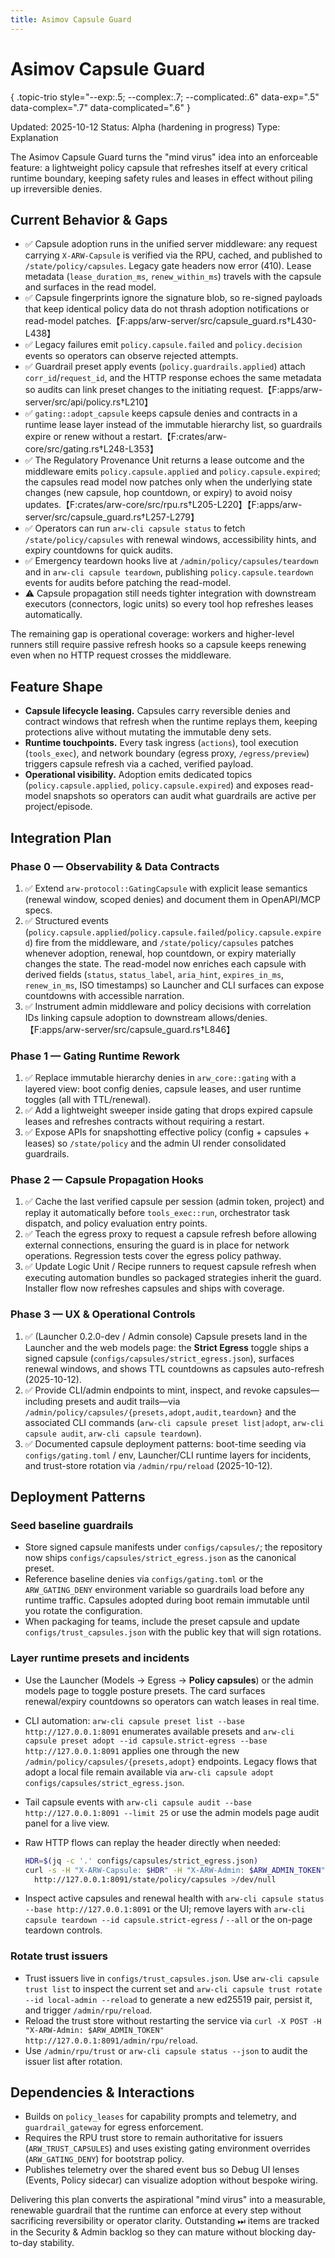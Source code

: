```yaml
---
title: Asimov Capsule Guard
---
```


# Asimov Capsule Guard
{ .topic-trio style="--exp:.5; --complex:.7; --complicated:.6" data-exp=".5" data-complex=".7" data-complicated=".6" }

Updated: 2025-10-12
Status: Alpha (hardening in progress)
Type: Explanation

The Asimov Capsule Guard turns the "mind virus" idea into an enforceable feature: a lightweight policy capsule that refreshes itself at every critical runtime boundary, keeping safety rules and leases in effect without piling up irreversible denies.

## Current Behavior & Gaps
- ✅ Capsule adoption runs in the unified server middleware: any request carrying `X-ARW-Capsule` is verified via the RPU, cached, and published to `/state/policy/capsules`. Legacy gate headers now error (410). Lease metadata (`lease_duration_ms`, `renew_within_ms`) travels with the capsule and surfaces in the read model.
- ✅ Capsule fingerprints ignore the signature blob, so re-signed payloads that keep identical policy data do not thrash adoption notifications or read-model patches.【F:apps/arw-server/src/capsule_guard.rs†L430-L438】
- ✅ Legacy failures emit `policy.capsule.failed` and `policy.decision` events so operators can observe rejected attempts.
- ✅ Guardrail preset apply events (`policy.guardrails.applied`) attach `corr_id`/`request_id`, and the HTTP response echoes the same metadata so audits can link preset changes to the initiating request.【F:apps/arw-server/src/api/policy.rs†L210】
- ✅ `gating::adopt_capsule` keeps capsule denies and contracts in a runtime lease layer instead of the immutable hierarchy list, so guardrails expire or renew without a restart.【F:crates/arw-core/src/gating.rs†L248-L353】
- ✅ The Regulatory Provenance Unit returns a lease outcome and the middleware emits `policy.capsule.applied` and `policy.capsule.expired`; the capsules read model now patches only when the underlying state changes (new capsule, hop countdown, or expiry) to avoid noisy updates.【F:crates/arw-core/src/rpu.rs†L205-L220】【F:apps/arw-server/src/capsule_guard.rs†L257-L279】
- ✅ Operators can run `arw-cli capsule status` to fetch `/state/policy/capsules` with renewal windows, accessibility hints, and expiry countdowns for quick audits.
- ✅ Emergency teardown hooks live at `/admin/policy/capsules/teardown` and in `arw-cli capsule teardown`, publishing `policy.capsule.teardown` events for audits before patching the read-model.
- ⚠️ Capsule propagation still needs tighter integration with downstream executors (connectors, logic units) so every tool hop refreshes leases automatically.

The remaining gap is operational coverage: workers and higher-level runners still require passive refresh hooks so a capsule keeps renewing even when no HTTP request crosses the middleware.

## Feature Shape
- **Capsule lifecycle leasing.** Capsules carry reversible denies and contract windows that refresh when the runtime replays them, keeping protections alive without mutating the immutable deny sets.
- **Runtime touchpoints.** Every task ingress (`actions`), tool execution (`tools_exec`), and network boundary (egress proxy, `/egress/preview`) triggers capsule refresh via a cached, verified payload.
- **Operational visibility.** Adoption emits dedicated topics (`policy.capsule.applied`, `policy.capsule.expired`) and exposes read-model snapshots so operators can audit what guardrails are active per project/episode.

## Integration Plan
### Phase 0 — Observability & Data Contracts
1. ✅ Extend `arw-protocol::GatingCapsule` with explicit lease semantics (renewal window, scoped denies) and document them in OpenAPI/MCP specs.
2. ✅ Structured events (`policy.capsule.applied`/`policy.capsule.failed`/`policy.capsule.expired`) fire from the middleware, and `/state/policy/capsules` patches whenever adoption, renewal, hop countdown, or expiry materially changes the state. The read-model now enriches each capsule with derived fields (`status`, `status_label`, `aria_hint`, `expires_in_ms`, `renew_in_ms`, ISO timestamps) so Launcher and CLI surfaces can expose countdowns with accessible narration.
3. ✅ Instrument admin middleware and policy decisions with correlation IDs linking capsule adoption to downstream allows/denies.【F:apps/arw-server/src/capsule_guard.rs†L846】

### Phase 1 — Gating Runtime Rework
1. ✅ Replace immutable hierarchy denies in `arw_core::gating` with a layered view: boot config denies, capsule leases, and user runtime toggles (all with TTL/renewal).
2. ✅ Add a lightweight sweeper inside gating that drops expired capsule leases and refreshes contracts without requiring a restart.
3. ✅ Expose APIs for snapshotting effective policy (config + capsules + leases) so `/state/policy` and the admin UI render consolidated guardrails.

### Phase 2 — Capsule Propagation Hooks
1. ✅ Cache the last verified capsule per session (admin token, project) and replay it automatically before `tools_exec::run`, orchestrator task dispatch, and policy evaluation entry points.
2. ✅ Teach the egress proxy to request a capsule refresh before allowing external connections, ensuring the guard is in place for network operations. Regression tests cover the egress policy pathway.
3. ✅ Update Logic Unit / Recipe runners to request capsule refresh when executing automation bundles so packaged strategies inherit the guard. Installer flow now refreshes capsules and ships with coverage.

### Phase 3 — UX & Operational Controls
1. ✅ (Launcher 0.2.0-dev / Admin console) Capsule presets land in the Launcher and the web models page: the **Strict Egress** toggle ships a signed capsule (`configs/capsules/strict_egress.json`), surfaces renewal windows, and shows TTL countdowns as capsules auto-refresh (2025-10-12).
2. ✅ Provide CLI/admin endpoints to mint, inspect, and revoke capsules—including presets and audit trails—via `/admin/policy/capsules/{presets,adopt,audit,teardown}` and the associated CLI commands (`arw-cli capsule preset list|adopt`, `arw-cli capsule audit`, `arw-cli capsule teardown`).
3. ✅ Documented capsule deployment patterns: boot-time seeding via `configs/gating.toml` / env, Launcher/CLI runtime layers for incidents, and trust-store rotation via `/admin/rpu/reload` (2025-10-12).

## Deployment Patterns

### Seed baseline guardrails
- Store signed capsule manifests under `configs/capsules/`; the repository now ships `configs/capsules/strict_egress.json` as the canonical preset.
- Reference baseline denies via `configs/gating.toml` or the `ARW_GATING_DENY` environment variable so guardrails load before any runtime traffic. Capsules adopted during boot remain immutable until you rotate the configuration.
- When packaging for teams, include the preset capsule and update `configs/trust_capsules.json` with the public key that will sign rotations.

### Layer runtime presets and incidents
- Use the Launcher (Models → Egress → **Policy capsules**) or the admin models page to toggle posture presets. The card surfaces renewal/expiry countdowns so operators can watch leases in real time.
- CLI automation: `arw-cli capsule preset list --base http://127.0.0.1:8091` enumerates available presets and `arw-cli capsule preset adopt --id capsule.strict-egress --base http://127.0.0.1:8091` applies one through the new `/admin/policy/capsules/{presets,adopt}` endpoints. Legacy flows that adopt a local file remain available via `arw-cli capsule adopt configs/capsules/strict_egress.json`.
- Tail capsule events with `arw-cli capsule audit --base http://127.0.0.1:8091 --limit 25` or use the admin models page audit panel for a live view.
- Raw HTTP flows can replay the header directly when needed:

  ```bash
  HDR=$(jq -c '.' configs/capsules/strict_egress.json)
  curl -s -H "X-ARW-Capsule: $HDR" -H "X-ARW-Admin: $ARW_ADMIN_TOKEN" \
    http://127.0.0.1:8091/state/policy/capsules >/dev/null
  ```

- Inspect active capsules and renewal health with `arw-cli capsule status --base http://127.0.0.1:8091` or the UI; remove layers with `arw-cli capsule teardown --id capsule.strict-egress` / `--all` or the on-page teardown controls.

### Rotate trust issuers
- Trust issuers live in `configs/trust_capsules.json`. Use `arw-cli capsule trust list` to inspect the current set and `arw-cli capsule trust rotate --id local-admin --reload` to generate a new ed25519 pair, persist it, and trigger `/admin/rpu/reload`.
- Reload the trust store without restarting the service via `curl -X POST -H "X-ARW-Admin: $ARW_ADMIN_TOKEN" http://127.0.0.1:8091/admin/rpu/reload`.
- Use `/admin/rpu/trust` or `arw-cli capsule status --json` to audit the issuer list after rotation.

## Dependencies & Interactions
- Builds on `policy_leases` for capability prompts and telemetry, and `guardrail_gateway` for egress enforcement.
- Requires the RPU trust store to remain authoritative for issuers (`ARW_TRUST_CAPSULES`) and uses existing gating environment overrides (`ARW_GATING_DENY`) for bootstrap policy.
- Publishes telemetry over the shared event bus so Debug UI lenses (Events, Policy sidecar) can visualize adoption without bespoke wiring.

Delivering this plan converts the aspirational "mind virus" into a measurable, renewable guardrail that the runtime can enforce at every step without sacrificing reversibility or operator clarity. Outstanding ⏭ items are tracked in the Security & Admin backlog so they can mature without blocking day-to-day stability.
